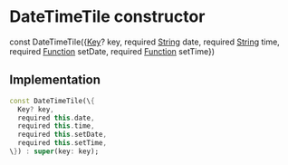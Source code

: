 


# DateTimeTile constructor






const
DateTimeTile(\{[Key](https://api.flutter.dev/flutter/foundation/Key-class.html)? key, required [String](https://api.flutter.dev/flutter/dart-core/String-class.html) date, required [String](https://api.flutter.dev/flutter/dart-core/String-class.html) time, required [Function](https://api.flutter.dev/flutter/dart-core/Function-class.html) setDate, required [Function](https://api.flutter.dev/flutter/dart-core/Function-class.html) setTime\})





## Implementation

```dart
const DateTimeTile(\{
  Key? key,
  required this.date,
  required this.time,
  required this.setDate,
  required this.setTime,
\}) : super(key: key);
```







